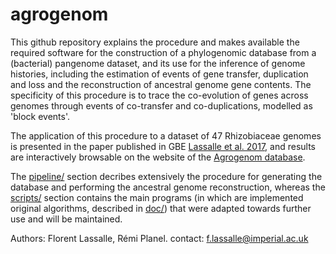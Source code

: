 # agrogenom
This github repository explains the procedure and makes available the required software for the construction of a phylogenomic database from a (bacterial) pangenome dataset, and its use for the inference of genome histories, including the estimation of events of gene transfer, duplication and loss and the reconstruction of ancestral genome gene contents. The specificity of this procedure is to trace the co-evolution of genes across genomes through events of co-transfer and co-duplications, modelled as 'block events'. 

The application of this procedure to a dataset of 47 Rhizobiaceae genomes is presented in the paper published in GBE [Lassalle et al. 2017], and results are interactively browsable on the website of the [Agrogenom database](http://phylariane.univ-lyon1.fr/db/agrogenom/3/).

The [pipeline/] section decribes extensively the procedure for generating the database and performing the ancestral genome reconstruction, whereas the [scripts/] section contains the main programs (in which are implemented original algorithms, described in [doc/]) that were adapted towards further use and will be maintained.

Authors: Florent Lassalle, Rémi Planel.
contact: [f.lassalle@imperial.ac.uk](mailto:f.lassalle@imperial.ac.uk)

[Lassalle et al. 2017]: https://academic.oup.com/gbe/article/9/12/3413/4697203
[pipeline/]: https://github.com/flass/agrogenom/blob/master/pipeline/
[scripts/]: https://github.com/flass/agrogenom/blob/master/scripts/
[doc/]: https://github.com/flass/agrogenom/blob/master/doc/
